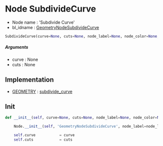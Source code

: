 # Node SubdivideCurve

- Node name : 'Subdivide Curve'
- bl_idname : [GeometryNodeSubdivideCurve](https://docs.blender.org/api/current/bpy.types.GeometryNodeSubdivideCurve.html)


``` python
SubdivideCurve(curve=None, cuts=None, node_label=None, node_color=None, **kwargs)
```
##### Arguments

- curve : None
- cuts : None

## Implementation

- [GEOMETRY](/docs/GeoNodes/socket_GEOMETRY.md) : [subdivide_curve](/docs/GeoNodes/socket_GEOMETRY.md#subdivide_curve)

## Init

``` python
def __init__(self, curve=None, cuts=None, node_label=None, node_color=None, **kwargs):

    Node.__init__(self, 'GeometryNodeSubdivideCurve', node_label=node_label, node_color=node_color, **kwargs)

    self.curve           = curve
    self.cuts            = cuts
```
